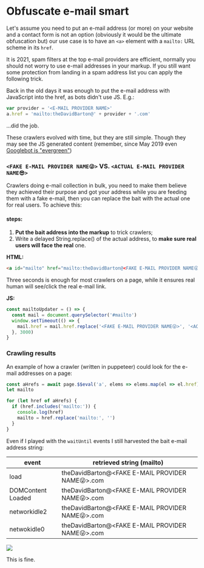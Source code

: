 # Obfuscate e-mail smart

Let's assume you need to put an e-mail address (or more) on your website and a contact form is not an option (obviously it would be the ultimate obfuscation but) our use case is to have an `<a>` element with a `mailto:` URL scheme in its `href`.

It is 2021, spam filters at the top e-mail providers are efficient, normally you should not worry to use e-mail addresses in your markup. If you still want some protection from landing in a spam address list you can apply the following trick.

Back in the old days it was enough to put the e-mail address with JavaScript into the href, as bots didn't use JS. E.g.:

```javascript
var provider = '<E-MAIL PROVIDER NAME>'
a.href = 'mailto:theDavidBarton@' + provider + '.com'
```

...did the job.

These crawlers evolved with time, but they are still simple. Though they may see the JS generated content (remember, since May 2019 even [Googlebot is "evergreen"](https://developers.google.com/search/blog/2019/05/the-new-evergreen-googlebot))

### `<FAKE E-MAIL PROVIDER NAME😜>` VS. `<ACTUAL E-MAIL PROVIDER NAME😎>`

Crawlers doing e-mail collection in bulk, you need to make them believe they achieved their purpose and got your address while you are feeding them with a fake e-mail, then you can replace the bait with the actual one for real users. To achieve this:

#### steps:

1. **Put the bait address into the markup** to trick crawlers;
2. Write a delayed String.replace() of the actual address, to **make sure real users will face the real** one.

**HTML:**

```html
<a id="mailto" href="mailto:theDavidBarton@<FAKE E-MAIL PROVIDER NAME😜>.com"></a>
```

Three seconds is enough for most crawlers on a page, while it ensures real human will see/click the real e-mail link.

**JS:**

```javascript
const mailtoUpdater = () => {
  const mail = document.querySelector('#mailto')
  window.setTimeout(() => {
    mail.href = mail.href.replace('<FAKE E-MAIL PROVIDER NAME😜>', '<ACTUAL E-MAIL PROVIDER NAME😎>')
  }, 3000)
}
```

### Crawling results

An example of how a crawler (written in puppeteer) could look for the e-mail addresses on a page:

```javascript
const aHrefs = await page.$$eval('a', elems => elems.map(el => el.href))
let mailto

for (let href of aHrefs) {
  if (href.includes('mailto:')) {
    console.log(href)
    mailto = href.replace('mailto:', '')
  }
}
```

Even if I played with the `waitUntil` events I still harvested the bait e-mail address string:

| event                      | retrieved string (mailto)                        |
| -------------------------- | ------------------------------------------------ |
| load                       | theDavidBarton@<FAKE E-MAIL PROVIDER NAME😜>.com |
| DOM<wbr>Content<wbr>Loaded | theDavidBarton@<FAKE E-MAIL PROVIDER NAME😜>.com |
| network<wbr>idle2          | theDavidBarton@<FAKE E-MAIL PROVIDER NAME😜>.com |
| netwok<wbr>idle0           | theDavidBarton@<FAKE E-MAIL PROVIDER NAME😜>.com |

![](https://static01.nyt.com/images/2016/08/05/us/05onfire1_xp/05onfire1_xp-superJumbo-v2.jpg)

This is fine.
